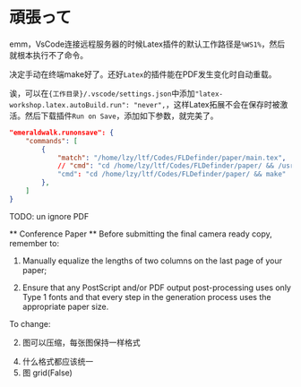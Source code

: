 <!--
 * @Author: LetMeFly
 * @Date: 2024-07-05 21:09:55
 * @LastEditors: LetMeFly
 * @LastEditTime: 2024-07-15 15:17:07
-->
# 頑張って

emm，VsCode连接远程服务器的时候Latex插件的默认工作路径是```%WS1%```，然后就根本执行不了命令。

决定手动在终端make好了。还好```Latex```的插件能在PDF发生变化时自动重载。

诶，可以在```{工作目录}/.vscode/settings.json```中添加```"latex-workshop.latex.autoBuild.run": "never",```，这样Latex拓展不会在保存时被激活。然后下载插件```Run on Save```，添加如下参数，就完美了。

```json
"emeraldwalk.runonsave": {
    "commands": [
        {
            "match": "/home/lzy/ltf/Codes/FLDefinder/paper/main.tex",
            // "cmd": "cd /home/lzy/ltf/Codes/FLDefinder/paper/ && /usr/local/texlive/2024/bin/x86_64-linux/xelatex main.tex"
            "cmd": "cd /home/lzy/ltf/Codes/FLDefinder/paper/ && make"
        },
    ]
}
```

TODO: un ignore PDF


** Conference Paper **
Before submitting the final camera ready copy, remember to:

 1. Manually equalize the lengths of two columns on the last page
 of your paper;

 2. Ensure that any PostScript and/or PDF output post-processing
 uses only Type 1 fonts and that every step in the generation
 process uses the appropriate paper size.

To change:

<!-- 0. 再引几篇 -->
<!-- 1. PCA介绍那些太单薄了 -->
2. 图可以压缩，每张图保持一样格式
<!-- 3. contribution  合并合并 -->
4. 什么格式都应该统一
5. 图 grid(False)
<!-- 6. 特征层提取的算法移动到METHODOLOGY -->